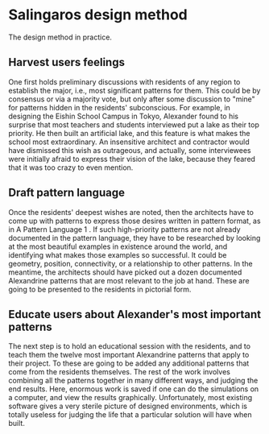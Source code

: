 # Salingaros design method

The design method in practice.

## Harvest users feelings

One first holds preliminary discussions with residents of
any region to establish the major, i.e., most significant
patterns for them. This could be by consensus or via a
majority vote, but only after some discussion to "mine" for
patterns hidden in the residents' subconscious. For
example, in designing the Eishin School Campus in Tokyo,
Alexander found to his surprise that most teachers and
students interviewed put a lake as their top priority. He
then built an artificial lake, and this feature is what
makes the school most extraordinary. An insensitive
architect and contractor would have dismissed this wish as outrageous, and actually, some interviewees were
initially afraid to express their vision of the lake, because
they feared that it was too crazy to even mention.

## Draft pattern language

Once the residents' deepest wishes are noted, then the
architects have to come up with patterns to express those
desires written in pattern format, as in A Pattern
Language 1 . If such high-priority patterns are not already
documented in the pattern language, they have to be
researched by looking at the most beautiful examples in
existence around the world, and identifying what makes
those examples so successful. It could be geometry,
position, connectivity, or a relationship to other patterns.
In the meantime, the architects should have picked out a
dozen documented Alexandrine patterns that are most
relevant to the job at hand. These are going to be
presented to the residents in pictorial form.

## Educate users about Alexander's most important patterns

The next step is to hold an educational session with the
residents, and to teach them the twelve most important
Alexandrine patterns that apply to their project. To these
are going to be added any additional patterns that come
from the residents themselves. The rest of the work
involves combining all the patterns together in many
different ways, and judging the end results. Here,
enormous work is saved if one can do the simulations on
a computer, and view the results graphically.
Unfortunately, most existing software gives a very sterile
picture of designed environments, which is totally useless
for judging the life that a particular solution will have
when built.
